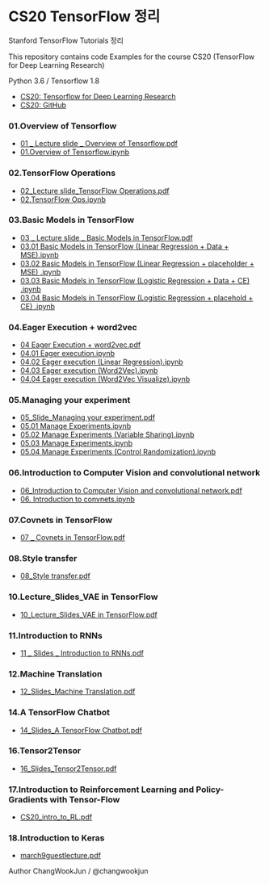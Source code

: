 # CS20 TensorFlow 정리
Stanford TensorFlow Tutorials 정리  

This repository contains code Examples for the course CS20 (TensorFlow for Deep Learning Research)  

Python 3.6 / Tensorflow 1.8  

* [CS20: Tensorflow for Deep Learning Research](http://web.stanford.edu/class/cs20si/syllabus.html) 
* [CS20: GitHub](https://github.com/chiphuyen/stanford-tensorflow-tutorials) 

  
### 01.Overview of Tensorflow    
  * [01 _ Lecture slide _ Overview of Tensorflow.pdf](https://github.com/thezili-changwook/StudyBook/blob/master/DeepLearningBooks/CS%2020_Tensorflow%20for%20Deep%20Learning%20Research/01%20_%20Lecture%20slide%20_%20Overview%20of%20Tensorflow.pdf)  
  * [01.Overview of Tensorflow.ipynb](https://github.com/thezili-changwook/CS20/blob/master/01.Overview%20of%20Tensorflow.ipynb)    
  
### 02.TensorFlow Operations   
  * [02_Lecture slide_TensorFlow Operations.pdf](https://github.com/thezili-changwook/StudyBook/blob/master/DeepLearningBooks/CS%2020_Tensorflow%20for%20Deep%20Learning%20Research/02_Lecture%20slide_TensorFlow%20Operations.pdf)  
  * [02.TensorFlow Ops.ipynb](https://github.com/thezili-changwook/CS20/blob/master/02.TensorFlow%20Ops.ipynb)   
  
### 03.Basic Models in TensorFlow    
  * [03 _ Lecture slide _ Basic Models in TensorFlow.pdf](https://github.com/thezili-changwook/StudyBook/blob/master/DeepLearningBooks/CS%2020_Tensorflow%20for%20Deep%20Learning%20Research/03%20_%20Lecture%20slide%20_%20Basic%20Models%20in%20TensorFlow.pdf)  
  * [03.01 Basic Models in TensorFlow (Linear Regression + Data + MSE).ipynb](https://github.com/changwookjun/CS20/blob/master/03.01%20Basic%20Models%20in%20TensorFlow%20(Linear%20Regression%20%2B%20Data%20%2B%20MSE).ipynb) 
  * [03.02 Basic Models in TensorFlow (Linear Regression + placeholder + MSE) .ipynb](https://github.com/changwookjun/CS20/blob/master/03.01%20Basic%20Models%20in%20TensorFlow%20(Linear%20Regression%20%2B%20Data%20%2B%20MSE).ipynb)  
  * [03.03 Basic Models in TensorFlow (Logistic Regression + Data + CE) .ipynb](https://github.com/changwookjun/CS20/blob/master/03.03%20Basic%20Models%20in%20TensorFlow%20(Logistic%20Regression%20%2B%20Data%20%2B%20CE)%20.ipynb)  
  * [03.04 Basic Models in TensorFlow (Logistic Regression + placehold + CE) .ipynb](https://github.com/changwookjun/CS20/blob/master/03.04%20Basic%20Models%20in%20TensorFlow%20(Logistic%20Regression%20%2B%20placehold%20%2B%20CE)%20.ipynb)  
  
### 04.Eager Execution + word2vec   
  * [04 Eager Execution + word2vec.pdf](https://github.com/thezili-changwook/StudyBook/blob/master/DeepLearningBooks/CS%2020_Tensorflow%20for%20Deep%20Learning%20Research/04%20Eager%20Execution%20%2B%20word2vec.pdf)  
  * [04.01 Eager execution.ipynb](https://github.com/changwookjun/CS20/blob/master/04.01%20Eager%20execution.ipynb) 
  * [04.02 Eager execution (Linear Regression).ipynb](https://github.com/changwookjun/CS20/blob/master/04.02%20Eager%20execution%20(Linear%20Regression).ipynb)  
  * [04.03 Eager execution (Word2Vec).ipynb](https://github.com/changwookjun/CS20/blob/master/04.03%20Eager%20execution%20(Word2Vec).ipynb)  
  * [04.04 Eager execution (Word2Vec Visualize).ipynb](https://github.com/changwookjun/CS20/blob/master/04.04%20Eager%20execution%20(Word2Vec%20Visualize).ipynb)  

### 05.Managing your experiment  
  * [05_Slide_Managing your experiment.pdf](https://github.com/thezili-changwook/StudyBook/blob/master/DeepLearningBooks/CS%2020_Tensorflow%20for%20Deep%20Learning%20Research/05_Slide_Managing%20your%20experiment.pdf)  
  * [05.01 Manage Experiments.ipynb](https://github.com/changwookjun/CS20/blob/master/05.01%20Manage%20Experiments.ipynb) 
  * [05.02 Manage Experiments (Variable Sharing).ipynb](https://github.com/changwookjun/CS20/blob/master/05.02%20Manage%20Experiments%20(Variable%20Sharing).ipynb)  
  * [05.03 Manage Experiments.ipynb](https://github.com/changwookjun/CS20/blob/master/05.03%20Manage%20Experiments.ipynb)  
  * [05.04 Manage Experiments (Control Randomization).ipynb](https://github.com/changwookjun/CS20/blob/master/05.04%20Manage%20Experiments%20(Control%20Randomization).ipynb)  
  
  
### 06.Introduction to Computer Vision and convolutional network  
  * [06_Introduction to Computer Vision and convolutional network.pdf](https://github.com/thezili-changwook/StudyBook/blob/master/DeepLearningBooks/CS%2020_Tensorflow%20for%20Deep%20Learning%20Research/06_Introduction%20to%20Computer%20Vision%20and%20convolutional%20network.pdf)  
  * [06. Introduction to convnets.ipynb](https://github.com/changwookjun/CS20/blob/master/06.%20Introduction%20to%20convnets.ipynb)
  
### 07.Covnets in TensorFlow    
  * [07 _ Covnets in TensorFlow.pdf](https://github.com/thezili-changwook/StudyBook/blob/master/DeepLearningBooks/CS%2020_Tensorflow%20for%20Deep%20Learning%20Research/07%20_%20Covnets%20in%20TensorFlow.pdf)  
  
### 08.Style transfer    
  * [08_Style transfer.pdf](https://github.com/thezili-changwook/StudyBook/blob/master/DeepLearningBooks/CS%2020_Tensorflow%20for%20Deep%20Learning%20Research/08_Style%20transfer.pdf)  
  
### 10.Lecture_Slides_VAE in TensorFlow    
  * [10_Lecture_Slides_VAE in TensorFlow.pdf](https://github.com/thezili-changwook/StudyBook/blob/master/DeepLearningBooks/CS%2020_Tensorflow%20for%20Deep%20Learning%20Research/10_Lecture_Slides_VAE%20in%20TensorFlow.pdf)  
  
### 11.Introduction to RNNs    
  * [11 _ Slides _ Introduction to RNNs.pdf](https://github.com/thezili-changwook/StudyBook/blob/master/DeepLearningBooks/CS%2020_Tensorflow%20for%20Deep%20Learning%20Research/11%20_%20Slides%20_%20Introduction%20to%20RNNs.pdf)  
  
### 12.Machine Translation    
  * [12_Slides_Machine Translation.pdf](https://github.com/thezili-changwook/StudyBook/blob/master/DeepLearningBooks/CS%2020_Tensorflow%20for%20Deep%20Learning%20Research/12_Slides_Machine%20Translation.pdf)  
  
### 14.A TensorFlow Chatbot    
  * [14_Slides_A TensorFlow Chatbot.pdf](https://github.com/thezili-changwook/StudyBook/blob/master/DeepLearningBooks/CS%2020_Tensorflow%20for%20Deep%20Learning%20Research/14_Slides_A%20TensorFlow%20Chatbot.pdf)  
  
### 16.Tensor2Tensor    
  * [16_Slides_Tensor2Tensor.pdf](https://github.com/thezili-changwook/StudyBook/blob/master/DeepLearningBooks/CS%2020_Tensorflow%20for%20Deep%20Learning%20Research/16_Slides_Tensor2Tensor.pdf)  
  
### 17.Introduction to Reinforcement Learning and Policy-Gradients with Tensor-Flow    
  * [CS20_intro_to_RL.pdf](https://github.com/thezili-changwook/StudyBook/blob/master/DeepLearningBooks/CS%2020_Tensorflow%20for%20Deep%20Learning%20Research/CS20_intro_to_RL.pdf)  
  
### 18.Introduction to Keras    
  * [march9guestlecture.pdf](https://github.com/thezili-changwook/StudyBook/blob/master/DeepLearningBooks/CS%2020_Tensorflow%20for%20Deep%20Learning%20Research/march9guestlecture.pdf)  
  

Author
ChangWookJun / @changwookjun
